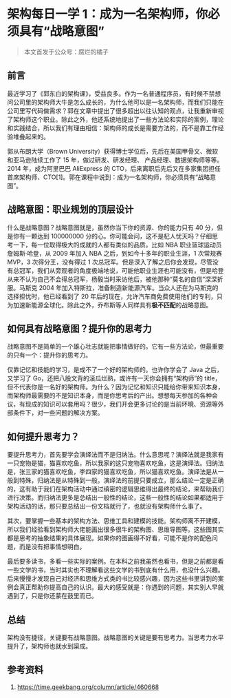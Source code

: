 # 架构每日一学 1：成为一名架构师，你必须具有“战略意图”

> 本文首发于公众号：腐烂的橘子

## 前言

最近学习了《郭东白的架构课》，受益良多。作为一名普通程序员，有时候不禁想问公司里的架构师大牛是怎么成长的，为什么他可以是一名架构师，而我们只能在公司里写代码做需求？郭在文章中提出了很多超出以往认知的观点，让我重新审视了架构师这个职业。除此之外，他还系统地提出了一些方法论和实际的案例，理论和实践结合，所以我们有理由相信：架构师的成长是需要方法的，而不是靠工作经验堆叠起来的。

郭从布朗大学（Brown University）获得博士学位后，先后在美国甲骨文、微软和亚马逊陆续工作了 15 年，做过研发、研发经理、 产品经理、数据架构师等等。2014 年，成为阿里巴巴 AliExpress 的 CTO，后来离职后先后又在多家集团担任首席架构师、CTO[1]。郭在课程中说到：成为一名架构师，你必须具有“战略意图”。

## 战略意图：职业规划的顶层设计

什么是战略意图？战略意图就是，虽然你当下你的资源、你的能力只有 40 分，但是你有一颗达到 100000000 分的心。你可能会问，这不是杞人忧天吗？仔细思考一下，每一位取得极大的成就的人都有类似的品质。比如 NBA 职业篮球运动员詹姆斯·哈登，从 2009 年加入 NBA 之后，到如今十多年的职业生涯，1 次常规赛 MVP，3 次得分王，没有得过 1 次总冠军。但是深入了解之后你会发现，尽管没有总冠军，我们从旁观者的角度极端地说，可能他职业生涯也可能没有，但是哈登从来不认为自己不会得总冠军，杨毅当时采访他后，被他那种“莫名的自信”深深折服。马斯克 2004 年加入特斯拉，准备制造新能源汽车。当众人还在为马斯克的选择担忧时，他已经看到了 20 年后的现在，允许汽车商免费使用他们的专利，只为加速新能源全球化。除此之外，乔布斯等人同样具有**极不匹配**的战略意图。

## 如何具有战略意图？提升你的思考力

战略意图不是简单的一个雄心壮志就能把事情做好的。它有一些方法论，但最重要的只有一个：提升你的思考力。

仅靠记忆和技能的学习，是成不了一个好的架构师的。也许你学会了 Java 之后，又学习了 Go，还把八股文背的滚瓜烂熟，或许有一天你会拥有“架构师”的 title，但不代表你是一名好的架构师。为什么？因为记忆和知识只能给你带来知识本身，而架构师最需要的不是知识本身，而是你思考后的产出。想想每天参加的各种会议，有现成的知识可以套用吗？很少，我们开会更多讨论的是当前环境、资源等外部条件下，对一些问题的解决方案。

## 如何提升思考力？

要提升思考力，首先要学会演绎法而不是归纳法。什么意思呢？演绎法就是我家有一只宠物是猫，猫喜欢吃鱼，所以我家的这只宠物喜欢吃鱼，这是演绎法。归纳法是，张三家的猫喜欢吃鱼，李四家的猫喜欢吃鱼，所以猫喜欢吃鱼。演绎法是从一般到特殊，归纳法是从特殊到一般。演绎法的前提只要成立，那么结论一定是正确的，这有助于我们在架构活动中通过缜密的逻辑思维得出最终的结论，来帮助我们进行决策。而归纳法更多是总结出一般性的结论，这些一般性的结论如果都适用于架构活动的话，那只要总结出一份文档就行了，也就没有架构师什么事了。

其次，要掌握一些基本的架构方法、思维工具和建模的技能。架构师离不开建模，所以我们经验看到架构师大佬能画出很多很牛的架构图、思维导图等。这些图其实都是思考的抽象结果的具体展现。如果你的图画得不好看，可能不是你的配色问题，而是没有把事情想明白。

最后要多读书，多看一些实际的案例。在本科之前我虽然也看书，但是之前都是看一些文学的书，当时其实也不理解看这些文学的书到底有什么用，也没什么兴趣。后来慢慢才发现自己对经济和思维方式类的书比较感兴趣，因为这些书里讲到的案例会真正帮助你提高自己的认识。最大的感受就是：你遇到的问题，其实别人早就遇到了，只是你还蒙在鼓里而已。

## 总结

架构没有捷径，关键要有战略意图。战略意图的关键是要有思考力。当思考力水平提升了，架构师也就水到渠成。

## 参考资料

1. https://time.geekbang.org/column/article/460668
